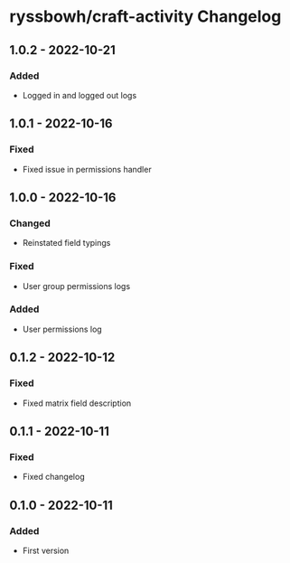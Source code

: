 # ryssbowh/craft-activity Changelog

## 1.0.2 - 2022-10-21
### Added
- Logged in and logged out logs

## 1.0.1 - 2022-10-16
### Fixed
- Fixed issue in permissions handler

## 1.0.0 - 2022-10-16
### Changed
- Reinstated field typings
### Fixed
- User group permissions logs
### Added
- User permissions log

## 0.1.2 - 2022-10-12
### Fixed
- Fixed matrix field description

## 0.1.1 - 2022-10-11
### Fixed
- Fixed changelog

## 0.1.0 - 2022-10-11
### Added
- First version